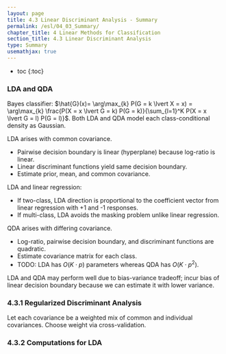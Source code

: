 ```yaml
---
layout: page
title: 4.3 Linear Discriminant Analysis - Summary
permalink: /esl/04_03_Summary/
chapter_title: 4 Linear Methods for Classification
section_title: 4.3 Linear Discriminant Analysis
type: Summary
usemathjax: true
---
```


* toc
{:toc}

### LDA and QDA

Bayes classifier: $\hat{G}(x)= \arg\max_{k} P(G = k \lvert X = x) = \arg\max_{k} \frac{P(X = x \lvert G = k) P(G = k)}{\sum_{l=1}^K P(X = x \lvert G = l) P(G = l)}$. Both LDA and QDA model each class-conditional density as Gaussian.

LDA arises with common covariance.
- Pairwise decision boundary is linear (hyperplane) because log-ratio is linear.
- Linear discriminant functions yield same decision boundary.
- Estimate prior, mean, and common covariance.

LDA and linear regression:
- If two-class, LDA direction is proportional to the coefficient vector from linear regression with +1 and -1 responses.
- If multi-class, LDA avoids the masking problem unlike linear regression.

QDA arises with differing covariance. 
- Log-ratio, pairwise decision boundary, and discriminant functions are quadratic.
- Estimate covariance matrix for each class.
- TODO: LDA has $O(K \cdot p)$ parameters whereas QDA has $O(K \cdot p^2)$.

LDA and QDA may perform well due to bias-variance tradeoff; incur bias of linear decision boundary because we can estimate it with lower variance.

### 4.3.1 Regularized Discriminant Analysis

Let each covariance be a weighted mix of common and individual covariances. Choose weight via cross-validation.

### 4.3.2 Computations for LDA
